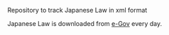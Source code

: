 Repository to track Japanese Law in xml format

Japanese Law is downloaded from [e-Gov](https://elaws.e-gov.go.jp/download/lawdownload.html) every day.
